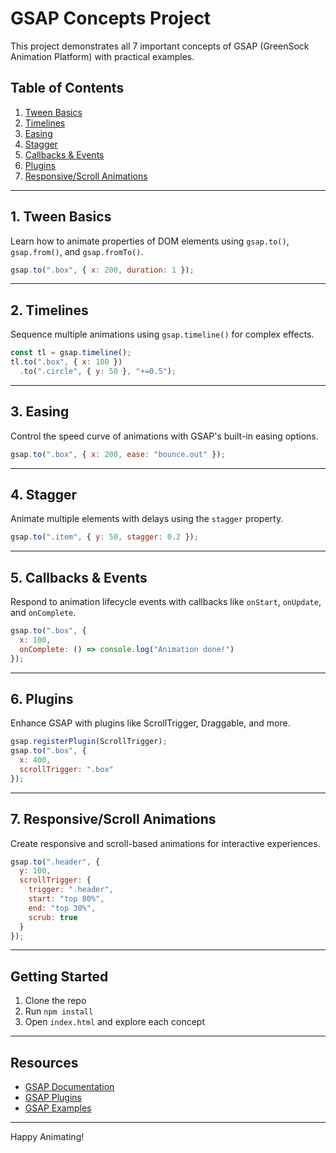 # GSAP Concepts Project

This project demonstrates all 7 important concepts of GSAP (GreenSock Animation Platform) with practical examples.

## Table of Contents

1. [Tween Basics](#1-tween-basics)
2. [Timelines](#2-timelines)
3. [Easing](#3-easing)
4. [Stagger](#4-stagger)
5. [Callbacks & Events](#5-callbacks--events)
6. [Plugins](#6-plugins)
7. [Responsive/Scroll Animations](#7-responsivescroll-animations)

---

## 1. Tween Basics

Learn how to animate properties of DOM elements using `gsap.to()`, `gsap.from()`, and `gsap.fromTo()`.

```js
gsap.to(".box", { x: 200, duration: 1 });
```

---

## 2. Timelines

Sequence multiple animations using `gsap.timeline()` for complex effects.

```js
const tl = gsap.timeline();
tl.to(".box", { x: 100 })
  .to(".circle", { y: 50 }, "+=0.5");
```

---

## 3. Easing

Control the speed curve of animations with GSAP's built-in easing options.

```js
gsap.to(".box", { x: 200, ease: "bounce.out" });
```

---

## 4. Stagger

Animate multiple elements with delays using the `stagger` property.

```js
gsap.to(".item", { y: 50, stagger: 0.2 });
```

---

## 5. Callbacks & Events

Respond to animation lifecycle events with callbacks like `onStart`, `onUpdate`, and `onComplete`.

```js
gsap.to(".box", {
  x: 100,
  onComplete: () => console.log("Animation done!")
});
```

---

## 6. Plugins

Enhance GSAP with plugins like ScrollTrigger, Draggable, and more.

```js
gsap.registerPlugin(ScrollTrigger);
gsap.to(".box", {
  x: 400,
  scrollTrigger: ".box"
});
```

---

## 7. Responsive/Scroll Animations

Create responsive and scroll-based animations for interactive experiences.

```js
gsap.to(".header", {
  y: 100,
  scrollTrigger: {
    trigger: ".header",
    start: "top 80%",
    end: "top 30%",
    scrub: true
  }
});
```

---

## Getting Started

1. Clone the repo
2. Run `npm install`
3. Open `index.html` and explore each concept

---

## Resources

- [GSAP Documentation](https://greensock.com/docs/)
- [GSAP Plugins](https://greensock.com/plugins/)
- [GSAP Examples](https://codepen.io/collection/nVYWZR)

---

Happy Animating!
